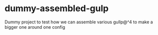 # dummy-assembled-gulp
Dummy project to test how we can assemble various gullp@^4 to make a bigger one around one config
